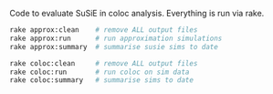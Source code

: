 Code to evaluate SuSiE in coloc analysis. Everything is run via rake.

``` sh
rake approx:clean    # remove ALL output files
rake approx:run      # run approximation simulations
rake approx:summary  # summarise susie sims to date

rake coloc:clean     # remove ALL output files
rake coloc:run       # run coloc on sim data
rake coloc:summary   # summarise sims to date
```
